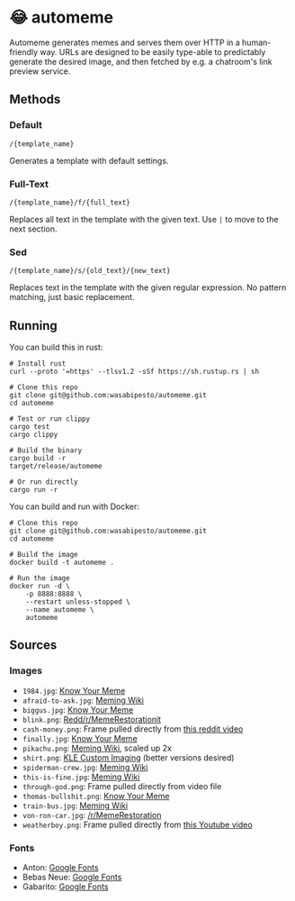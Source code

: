 # 😂 automeme

Automeme generates memes and serves them over HTTP in a human-friendly way. URLs are designed to be easily type-able to predictably generate the desired image, and then fetched by e.g. a chatroom's link preview service.

## Methods

### Default

`/{template_name}`

Generates a template with default settings.

### Full-Text

`/{template_name}/f/{full_text}`

Replaces all text in the template with the given text. Use `|` to move to the next section.

### Sed

`/{template_name}/s/{old_text}/{new_text}`

Replaces text in the template with the given regular expression. No pattern matching, just basic replacement.

## Running

You can build this in rust:

```
# Install rust
curl --proto '=https' --tlsv1.2 -sSf https://sh.rustup.rs | sh

# Clone this repo
git clone git@github.com:wasabipesto/automeme.git
cd automeme

# Test or run clippy
cargo test
cargo clippy

# Build the binary
cargo build -r
target/release/automeme

# Or run directly
cargo run -r
```

You can build and run with Docker:

```
# Clone this repo
git clone git@github.com:wasabipesto/automeme.git
cd automeme

# Build the image
docker build -t automeme .

# Run the image
docker run -d \
    -p 8888:8888 \
    --restart unless-stopped \
    --name automeme \
    automeme
```

## Sources

### Images

- `1984.jpg`: [Know Your Meme](templates/afraid-to-ask.json)
- `afraid-to-ask.jpg`: [Meming Wiki](https://en.meming.world/wiki/Afraid_To_Ask_Andy)
- `biggus.jpg`: [Know Your Meme](https://knowyourmeme.com/memes/biggus-dickus)
- `blink.png`: [Redd/r/MemeRestorationit](https://old.reddit.com/r/MemeRestoration/comments/hqygs3/blinking_white_guy_carefully_adjusted_upscale/)
- `cash-money.png`: Frame pulled directly from [this reddit video](https://old.reddit.com/r/GODZILLA/comments/kn4tbt/that_wasnt_very_cash_money_of_you_godzilla/)
- `finally.jpg`: [Know Your Meme](https://knowyourmeme.com/photos/1670182-finally-synthetic-watermelon)
- `pikachu.png`: [Meming Wiki](https://en.meming.world/wiki/Surprised_Pikachu), scaled up 2x
- `shirt.png`: [KLE Custom Imaging](https://klecustomimaging.com/product/t-shirt/) (better versions desired)
- `spiderman-crew.jpg`: [Meming Wiki](https://en.meming.world/wiki/Me_and_the_Boys)
- `this-is-fine.jpg`: [Meming Wiki](https://en.meming.world/wiki/This_Is_Fine)
- `through-god.png`: Frame pulled directly from video file
- `thomas-bullshit.png`: [Know Your Meme](https://knowyourmeme.com/memes/thomas-had-never-seen-such-bullshit-before)
- `train-bus.jpg`: [Meming Wiki](https://en.meming.world/wiki/Train_Hitting_School_Bus)
- `von-ron-car.jpg`: [/r/MemeRestoration](https://old.reddit.com/r/MemeRestoration/comments/euoagt/ucantflys_request_vin_diesel_and_ron_weasley/)
- `weatherboy.png`: Frame pulled directly from [this Youtube video](https://youtu.be/py44k46RR_0)

### Fonts

- Anton: [Google Fonts](https://fonts.google.com/specimen/Anton)
- Bebas Neue: [Google Fonts](https://fonts.google.com/specimen/Bebas+Neue)
- Gabarito: [Google Fonts](https://fonts.google.com/specimen/Gabarito)
